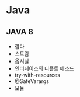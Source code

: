 Java 
=============================





JAVA 8
-----------------------------------------

- 람다
- 스트림
- 옵셔널
- 인터페이스의 디폴트 메소드
- try-with-resources
- @SafeVarargs
- 모듈




